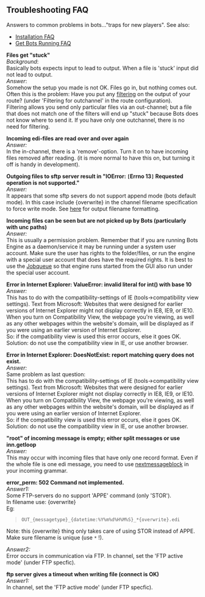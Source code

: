 ## Troubleshooting FAQ 

Answers to common problems in bots..."traps for new players". See also: 
- 	[Installation FAQ](StartInstallProcedure.md#Installation%20FAQ) 
- 	[Get Bots Running FAQ](StartGetBotsRunning.md#FAQ)

**Files get "stuck"**  
*Background*:  
Basically bots expects input to lead to output. When a file is 'stuck'
input did not lead to output.  
*Answer*:  
Somehow the setup you made is not OK. Files go in, but nothing comes
out.  
Often this is the problem: Have you put any
[filtering](RoutesComposite.md) on the output of your route? (under
'Filtering for outchannel' in the route configuration).  
Filtering allows you send only particular files via an out-channel; but
a file that does not match one of the filters will end up "stuck"
because Bots does not know where to send it. If you have only one
outchannel, there is no need for filtering.

**Incoming edi-files are read over and over again**  
*Answer:*  
In the in-channel, there is a 'remove'-option. Turn it on to
have incoming files removed after reading. (it is more normal to have
this on, but turning it off is handy in development).

**Outgoing files to sftp server result in "IOError: `[`Errno 13`]`
Requested operation is not supported."**  
*Answer:*  
It appears that some sftp severs do not support append mode
(bots default mode). In this case include {overwrite} in the channel
filename specification to force write mode. See
[here](Filenames.md#Output_filenames)
for output filename formatting.

**Incoming files can be seen but are not picked up by Bots
(particularly with unc paths)**  
*Answer:*  
This is usually a permission problem. Remember that if you
are running Bots Engine as a daemon/service it may be running under a
system user account. Make sure the user has rights to the folder/files,
or run the engine with a special user account that does have the
required rights. It is best to use the [Jobqueue](Jobqueue.md) so that
engine runs started from the GUI also run under the special user
account.

**Error in Internet Explorer: ValueError: invalid literal for int()
with base 10**  
*Answer:*  
This has to do with the compatibility-settings of IE
(tools-\>compatibility view settings). Text from Microsoft: Websites
that were designed for earlier versions of Internet Explorer might not
display correctly in IE8, IE9, or IE10. When you turn on Compatibility
View, the webpage you're viewing, as well as any other webpages within
the website's domain, will be displayed as if you were using an earlier
version of Internet Explorer.  
So: if the compatibility view is used this error occurs, else it goes
OK.  
Solution: do not use the compatibility view in IE, or use another
browser.  

**Error in Internet Explorer: DoesNotExist: report matching query does
not exist.**  
*Answer:*  
Same problem as last question:  
This has to do with the compatibility-settings of IE
(tools-\>compatibility view settings). Text from Microsoft: Websites
that were designed for earlier versions of Internet Explorer might not
display correctly in IE8, IE9, or IE10. When you turn on Compatibility
View, the webpage you're viewing, as well as any other webpages within
the website's domain, will be displayed as if you were using an earlier
version of Internet Explorer.  
So: if the compatibility view is used this error occurs, else it goes
OK.  
Solution: do not use the compatibility view in IE, or use another
browser.  

**"root" of incoming message is empty; either split messages or use
inn.getloop**  
*Answer:*  
This may occur with incoming files that have only one record
format. Even if the whole file is one edi message, you need to use
[nextmessageblock](GrammarsNextmessageblock.md)
in your incoming grammar.  

**error\_perm: 502 Command not implemented.**  
*Answer1:*  
Some FTP-servers do no support 'APPE' command (only
'STOR').  
In filename use: {overwrite}  
Eg:  

> `OUT_{messagetype}_{datetime:%Y%m%d%H%M%S}_*{overwrite}.edi` 

Note:
this {overwrite} thing only takes care of using STOR instead of APPE.
Make sure filename is unique (use `*` !).

*Answer2:*  
Error occurs in communication via FTP. In channel, set the
'FTP active mode' (under FTP specfic).

**ftp server gives a timeout when writing file (connect is OK)**  
*Answer1:*  
In channel, set the 'FTP active mode' (under FTP specfic).

